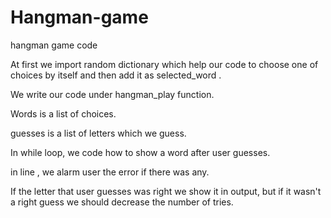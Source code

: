 # Hangman-game
hangman game code

At first we import random dictionary which help our code to choose one of choices by itself and then add it as selected_word . 

We write our code under hangman_play function. 

Words is a list of choices. 

guesses is a list of letters which we guess. 

In while loop, we code how to show a word after user guesses. 

in line , we alarm user the error if there was any. 

If the letter that user guesses was right we show it in output, but if it wasn't a right guess we should decrease the number of tries.